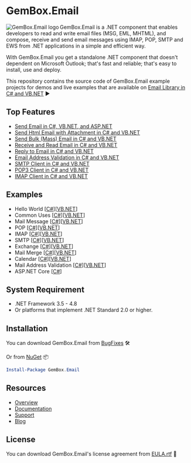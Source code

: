 # GemBox.Email

<img src="https://www.gemboxsoftware.com/images/NugetGbe.png" alt="GemBox.Email logo" align="left" />

GemBox.Email is a .NET component that enables developers to read and write email files (MSG, EML, MHTML), and compose, receive and send email messages using IMAP, POP, SMTP and EWS from .NET applications in a simple and efficient way.

With GemBox.Email you get a standalone .NET component that doesn't dependent on Microsoft Outlook; that's fast and reliable; that's easy to install, use and deploy.

This repository contains the source code of GemBox.Email example projects for demos and live examples that are available on [Email Library in C# and VB.NET](https://www.gemboxsoftware.com/email/examples/c-sharp-vb-net-email-library/201) ▶

## Top Features

* [Send Email in C#, VB.NET, and ASP.NET](https://www.gemboxsoftware.com/email/examples/send-email-c-sharp-vb-asp-net/101)
* [Send Html Email with Attachment in C# and VB.NET](https://www.gemboxsoftware.com/email/examples/send-html-email-with-attachment-c-sharp-vb-net/603)
* [Send Bulk (Mass) Email in C# and VB.NET](https://www.gemboxsoftware.com/email/examples/c-sharp-send-bulk-email/804)
* [Receive and Read Email in C# and VB.NET](https://www.gemboxsoftware.com/email/examples/receive-read-email-c-sharp-vb/102)
* [Reply to Email in C# and VB.NET](https://www.gemboxsoftware.com/email/examples/reply-email-c-sharp-vb-net/103)
* [Email Address Validation in C# and VB.NET](https://www.gemboxsoftware.com/email/examples/c-sharp-validate-email/401)
* [SMTP Client in C# and VB.NET](https://www.gemboxsoftware.com/email/examples/c-sharp-smtp-client/801)
* [POP3 Client in C# and VB.NET](https://www.gemboxsoftware.com/email/examples/c-sharp-pop3-client/701)
* [IMAP Client in C# and VB.NET](https://www.gemboxsoftware.com/email/examples/c-sharp-imap-client/301)

## Examples

* Hello World [[C#](https://github.com/gemboxsoftware-dev-team/GemBox.Email.Examples/tree/master/C%23/Hello%20World)][[VB.NET](https://github.com/gemboxsoftware-dev-team/GemBox.Email.Examples/tree/master/VB.NET/Hello%20World)]
* Common Uses [[C#](https://github.com/gemboxsoftware-dev-team/GemBox.Email.Examples/tree/master/C%23/Common%20Uses)][[VB.NET](https://github.com/gemboxsoftware-dev-team/GemBox.Email.Examples/tree/master/VB.NET/Common%20Uses)]
* Mail Message [[C#](https://github.com/gemboxsoftware-dev-team/GemBox.Email.Examples/tree/master/C%23/Mail%20Message)][[VB.NET](https://github.com/gemboxsoftware-dev-team/GemBox.Email.Examples/tree/master/VB.NET/Mail%20Message)]
* POP [[C#](https://github.com/gemboxsoftware-dev-team/GemBox.Email.Examples/tree/master/C%23/POP)][[VB.NET](https://github.com/gemboxsoftware-dev-team/GemBox.Email.Examples/tree/master/VB.NET/POP)]
* IMAP [[C#](https://github.com/gemboxsoftware-dev-team/GemBox.Email.Examples/tree/master/C%23/IMAP)][[VB.NET](https://github.com/gemboxsoftware-dev-team/GemBox.Email.Examples/tree/master/VB.NET/IMAP)]
* SMTP [[C#](https://github.com/gemboxsoftware-dev-team/GemBox.Email.Examples/tree/master/C%23/SMTP)][[VB.NET](https://github.com/gemboxsoftware-dev-team/GemBox.Email.Examples/tree/master/VB.NET/SMTP)]
* Exchange [[C#](https://github.com/gemboxsoftware-dev-team/GemBox.Email.Examples/tree/master/C%23/Exchange)][[VB.NET](https://github.com/gemboxsoftware-dev-team/GemBox.Email.Examples/tree/master/VB.NET/Exchange)]
* Mail Merge [[C#](https://github.com/gemboxsoftware-dev-team/GemBox.Email.Examples/tree/master/C%23/Mail%20Merge)][[VB.NET](https://github.com/gemboxsoftware-dev-team/GemBox.Email.Examples/tree/master/VB.NET/Mail%20Merge)]
* Calendar [[C#](https://github.com/gemboxsoftware-dev-team/GemBox.Email.Examples/tree/master/C%23/Calendar)][[VB.NET](https://github.com/gemboxsoftware-dev-team/GemBox.Email.Examples/tree/master/VB.NET/Calendar)]
* Mail Address Validation [[C#](https://github.com/gemboxsoftware-dev-team/GemBox.Email.Examples/tree/master/C%23/Mail%20Address%20Validation)][[VB.NET](https://github.com/gemboxsoftware-dev-team/GemBox.Email.Examples/tree/master/VB.NET/Mail%20Address%20Validation)]
* ASP.NET Core [[C#](https://github.com/gemboxsoftware-dev-team/GemBox.Email.Examples/tree/master/C%23/ASP.NET%20Core)]

## System Requirement

* .NET Framework 3.5 - 4.8
* Or platforms that implement .NET Standard 2.0 or higher.

## Installation

You can download GemBox.Email from [BugFixes](https://www.gemboxsoftware.com/email/downloads/BugFixes.htm) 🛠️

Or from [NuGet](https://www.nuget.org/packages/GemBox.Email/) 📦

```powershell
Install-Package GemBox.Email
```

## Resources

* [Overview](https://www.gemboxsoftware.com/email)
* [Documentation](https://www.gemboxsoftware.com/email/help/html/Introduction.htm)
* [Support](https://www.gemboxsoftware.com/email/support)
* [Blog](https://www.gemboxsoftware.com/gembox-email)

## License

You can download GemBox.Email's license agreement from [EULA.rtf](https://www.gemboxsoftware.com/email/EULA.rtf) 📝
